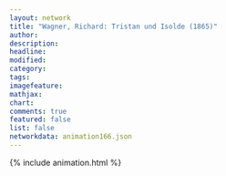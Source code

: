 ```yaml
---
layout: network
title: "Wagner, Richard: Tristan und Isolde (1865)"
author:
description:
headline:
modified:
category:
tags:
imagefeature: 
mathjax: 
chart: 
comments: true
featured: false
list: false
networkdata: animation166.json
---
```

{% include animation.html %}
